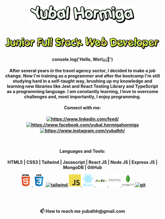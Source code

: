 # <h4 align="center" > ![](./text.gif)<h4> 
# <h4 align="center" >![](./text1.gif)<h4> 



<h4 align="center" ><strong>console.log('Hello, Worl¡¡¡👋')<strong> <h4>

<p align="center">After several years in the travel agency sector, I decided to make a job change. Now I'm training as a programmer and after the bootcamp I'm still studying hard in a self-taught way, brushing up my knowledge and learning new libraries like Jest and React Testing Library and TypeScript as a programming language. I am constantly learning, I love to overcome challenges and, most importantly, I enjoy programming.<p>

<h4 align="center">Connect with me:</h4>
<p align="center">
<a href="https://www.linkedin.com/in/yubal-hormiga/" target="blank"><img align="center" src="https://raw.githubusercontent.com/rahuldkjain/github-profile-readme-generator/master/src/images/icons/Social/linked-in-alt.svg" alt="https://www.linkedin.com/feed/" height="30" width="40" /></a>
<a href="https://www.facebook.com/yubal.hormigahormiga" target="blank"><img align="center" src="https://raw.githubusercontent.com/rahuldkjain/github-profile-readme-generator/master/src/images/icons/Social/facebook.svg" alt="https://www.facebook.com/yubal.hormigahormiga" height="30" width="40" /></a>
<a href="https://www.instagram.com/yubalhh/" target="blank"><img align="center" src="https://raw.githubusercontent.com/rahuldkjain/github-profile-readme-generator/master/src/images/icons/Social/instagram.svg" alt="https://www.instagram.com/yubalhh/" height="30" width="40" /></a>
</p><br>

<h4 align="center">Languages and Tools:</h4>
<p>HTML5 | CSS3 | Tailwind | Javascript | React JS | Node JS | Express JS | MongoDB | GitHub <p>
<p align="center"> <a href="https://www.w3.org/html/" target="_blank" rel="noreferrer"> <img src="https://raw.githubusercontent.com/devicons/devicon/master/icons/html5/html5-original-wordmark.svg" alt="html5" width="40" height="40"/> </a> <a href="https://www.w3schools.com/css/" target="_blank" rel="noreferrer"> <img src="https://raw.githubusercontent.com/devicons/devicon/master/icons/css3/css3-original-wordmark.svg" alt="css3" width="40" height="40"/> </a> <a href="https://tailwindcss.com/" target="_blank" rel="noreferrer"> <img src="https://www.vectorlogo.zone/logos/tailwindcss/tailwindcss-icon.svg" alt="tailwind" width="40" height="40"/> </a> <a href="https://developer.mozilla.org/en-US/docs/Web/JavaScript" target="_blank" rel="noreferrer"> <img src="https://raw.githubusercontent.com/devicons/devicon/master/icons/javascript/javascript-original.svg" alt="javascript" width="40" height="40"/> </a>  <a href="https://reactjs.org/" target="_blank" rel="noreferrer"> <img src="https://raw.githubusercontent.com/devicons/devicon/master/icons/react/react-original-wordmark.svg" alt="react" width="40" height="40"/> </a> <a href="https://nodejs.org" target="_blank" rel="noreferrer"> <img src="https://raw.githubusercontent.com/devicons/devicon/master/icons/nodejs/nodejs-original-wordmark.svg" alt="nodejs" width="40" height="40"/> </a>   <a href="https://expressjs.com" target="_blank" rel="noreferrer"> <img src="https://raw.githubusercontent.com/devicons/devicon/master/icons/express/express-original-wordmark.svg" alt="express" width="40" height="40"/> </a><a href="https://www.mongodb.com/" target="_blank" rel="noreferrer"> <img src="https://raw.githubusercontent.com/devicons/devicon/master/icons/mongodb/mongodb-original-wordmark.svg" alt="mongodb" width="40" height="40"/> </a> <a href="https://git-scm.com/" target="_blank" rel="noreferrer"> <img src="https://www.vectorlogo.zone/logos/git-scm/git-scm-icon.svg" alt="git" width="40" height="40"/> </a></p><br><br>

  


<h4 align="center">📫 How to reach me yubalhh@gmail.com<h4>